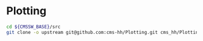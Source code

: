 # Plotting

```bash
cd ${CMSSW_BASE}/src
git clone -o upstream git@github.com:cms-hh/Plotting.git cms_hh/Plotting
```
